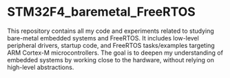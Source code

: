 # STM32F4_baremetal_FreeRTOS
 This repository contains all my code and experiments related to studying bare-metal embedded systems and FreeRTOS. It includes low-level peripheral drivers, startup code, and FreeRTOS tasks/examples targeting ARM Cortex-M microcontrollers. The goal is to deepen my understanding of embedded systems by working close to the hardware, without relying on high-level abstractions.
